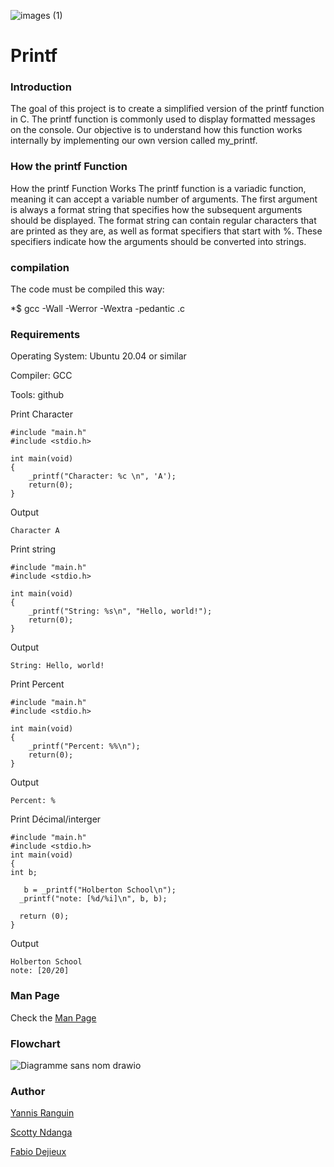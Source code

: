 ![images (1)](https://github.com/user-attachments/assets/8406017c-c847-43fd-b88c-d5bc6c3c115f)

# Printf 

### Introduction


The goal of this project is to create a simplified version of the printf function in C. The printf function is commonly used to display formatted messages on the console. Our objective is to understand how this function works internally by implementing our own version called my_printf.

### How the printf Function

How the printf Function Works
The printf function is a variadic function, meaning it can accept a variable number of arguments. The first argument is always a format string that specifies how the subsequent arguments should be displayed. The format string can contain regular characters that are printed as they are, as well as format specifiers that start with %. These specifiers indicate how the arguments should be converted into strings.
### compilation

The code must be compiled this way:

*$ gcc -Wall -Werror -Wextra -pedantic .c
### Requirements

Operating System: Ubuntu 20.04 or similar

Compiler: GCC

Tools: github 

Print Character
```
#include "main.h"
#include <stdio.h>

int main(void)
{
    _printf("Character: %c \n", 'A');
    return(0);
}
```
Output 
``` 
Character A 
```
Print string

```
#include "main.h"
#include <stdio.h>

int main(void)
{
    _printf("String: %s\n", "Hello, world!");
    return(0);
}
```
Output
```
String: Hello, world!
```

Print Percent
```
#include "main.h"
#include <stdio.h>

int main(void)
{
    _printf("Percent: %%\n");
    return(0);
}
```
Output
```
Percent: %
```
Print Décimal/interger
  ```
#include "main.h"
#include <stdio.h>
int main(void)
{
int b;

     b = _printf("Holberton School\n");
    _printf("note: [%d/%i]\n", b, b);

    return (0);
}
```
Output
```
Holberton School 
note: [20/20]
```

### Man Page
Check the [Man Page](https://github.com/scotty800/holbertonschool-printf/blob/main/man_3_printf)
### Flowchart
![Diagramme sans nom drawio](https://github.com/user-attachments/assets/11929c4a-2bfa-4813-a344-a9db72a46658)
### Author 

[Yannis Ranguin](https://github.com/Yannis95200)

[Scotty Ndanga](https://github.com/scotty800)

[Fabio Dejieux](https://github.com/Pizzapanda92)
